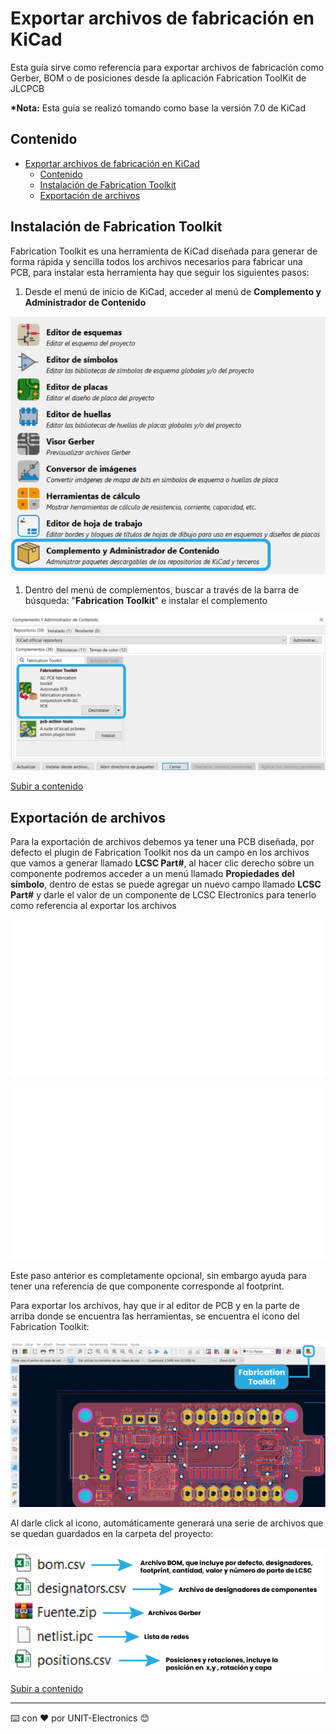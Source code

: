 # Exportar archivos de fabricación en KiCad
Esta guía sirve como referencia para exportar archivos de fabricación como Gerber, BOM o de posiciones desde la aplicación Fabrication ToolKit de JLCPCB


__*Nota:__ Esta guía se realizó tomando como base la versión 7.0 de KiCad


## Contenido
- [Exportar archivos de fabricación en KiCad](#exportar-archivos-de-fabricacion-en-kicad)
  - [Contenido](#contenido)
  - [Instalación de Fabrication Toolkit](#instalación-de-fabrication-toolkit)
  - [Exportación de archivos](#exportación-de-archivos)


## Instalación de Fabrication Toolkit


Fabrication Toolkit es una herramienta de KiCad diseñada para generar de forma rápida y sencilla todos los archivos necesarios para fabricar una PCB, para instalar esta herramienta hay que seguir los siguientes pasos:


1. Desde el menú de inicio de KiCad, acceder al menú de __Complemento y Administrador de Contenido__


![Main Menu](Main%20Menu.jpg)


1. Dentro del menú de complementos, buscar a través de la barra de búsqueda: "__Fabrication Toolkit__" e instalar el complemento


![Admin Content](Admin%20Content.jpg)


[Subir a contenido](#contenido)


## Exportación de archivos


Para la exportación de archivos debemos ya tener una PCB diseñada, por defecto el plugin de Fabrication Toolkit nos da un campo en los archivos que vamos a generar llamado __LCSC Part#__, al hacer clic derecho sobre un componente podremos acceder a un menú llamado __Propiedades del símbolo__, dentro de estas se puede agregar un nuevo campo llamado __LCSC Part#__ y darle el valor de un componente de LCSC Electronics para tenerlo como referencia al exportar los archivos


![Symbol Properties](Symbol-Properties.gif)


![Modifying Properties](Modifying-Properties.gif)


Este paso anterior es completamente opcional, sin embargo ayuda para tener una referencia de que componente corresponde al footprint.


Para exportar los archivos, hay que ir al editor de PCB y en la parte de arriba donde se encuentra las herramientas, se encuentra el ícono del Fabrication Toolkit:


![Icon](icon.jpg)


Al darle click al icono, automáticamente generará una serie de archivos que se quedan guardados en la carpeta del proyecto:


![Generated Archives](Generated%20Archives.jpg)


[Subir a contenido](#contenido)


---


⌨️ con ❤️ por UNIT-Electronics 😊

